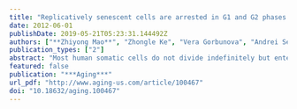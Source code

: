 ```yaml
---
title: "Replicatively senescent cells are arrested in G1 and G2 phases."
date: 2012-06-01
publishDate: 2019-05-21T05:23:31.144492Z
authors: ["**Zhiyong Mao**", "Zhongle Ke", "Vera Gorbunova", "Andrei Seluanov"]
publication_types: ["2"]
abstract: "Most human somatic cells do not divide indefinitely but enter a terminal growth arrest termed replicative senescence. Replicatively senescent cells are generally believed to arrest in G1 or G0 stage of the cell cycle. While doing cell cycle analysis on three different lines of normal human fibroblasts we observed that 36-60% of the replicatively senescent cells had 4N DNA content. Only up to 5% of senescent cells had more than one nucleus ruling out the possibility that the 4N cell population were G1-arrested bi-nucleated cells. Furthermore, it is unlikely that the 4N cells are tetraploids, because actively dividing pre-senescent cultures lacked the 8N tetraploid G2 population. Collectively these results suggest that the 4N population consists of G2 arrested cells. The notion that a large fraction of senescent cell population is arrested in G2 is important for understanding the biology of replicative senescence."
featured: false
publication: "***Aging***"
url_pdf: "http://www.aging-us.com/article/100467"
doi: "10.18632/aging.100467"
---
```


